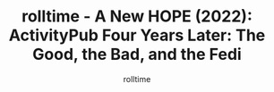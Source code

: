---
title: "rolltime - A New HOPE (2022): ActivityPub Four Years Later: The Good, the Bad, and the Fedi"
tags:
    - 'Technology'
    - 'Fediverse'
    - 'Social Media'
    - 'Indieweb'
posse: "This talk by rolltime helped me to understand the concepts and history of the Fediverse how it has been implemented and what make it better than a straight-up Xitter replacement. They have some interesting thoughts and provocations for creating more curated and valued engagements."
author: 'rolltime'
bookmark: 'https://www.youtube.com/watch?v=vnciCz83t70'
notes: false
---
